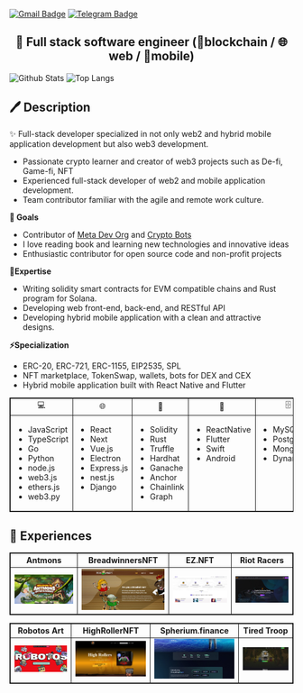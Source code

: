 [![Gmail Badge](https://img.shields.io/badge/-cn.corestar@gmail.com-c14438?style=flat-square&logo=Gmail&logoColor=white&link=mailto:cn.corestar@gmail.com)](mailto:cn.corestar@gmail.com)
[![Telegram Badge](https://img.shields.io/badge/-Telegram-3495eb?style=flat-square&logo=Telegram&logoColor=white&link=https://t.me/youlei)](https://t.me/youlei)

<h2 align="center">
  <strong>
    🥷 Full stack software engineer (🔗blockchain / 🌐web / 📱mobile)
  </strong>
</h2>

![Github Stats](https://github-readme-stats.vercel.app/api?username=prodevcn&count_private=true&show_icons=true&include_all_commits=true)
![Top Langs](https://github-readme-stats.vercel.app/api/top-langs/?username=prodevcn&hide=TeX&layout=compact)
  
</p>

<h2>
  <strong>🖊️ Description</strong>
</h2>

<p>
  ✨ Full-stack developer specialized in not only web2 and hybrid mobile application development but also web3 development.
  
  <ul>
    <li>Passionate crypto learner and creator of web3 projects such as De-fi, Game-fi, NFT</li>
    <li>Experienced full-stack developer of web2 and mobile application development.</li>
    <li>Team contributor familiar with the agile and remote work culture.</li>
  </ul>
  
  <strong>🤔 Goals</strong>
  
  <ul>
    <li>Contributor of <a href="https://github.com/meta-dev-org">Meta Dev Org</a> and <a href="https://github.com/pro-crypto-bots">Crypto Bots</a></li>
    <li>I love reading book and learning new technologies and innovative ideas</li>
    <li>Enthusiastic contributor for open source code and non-profit projects</li>
  </ul>
  
  <strong>🔭Expertise</strong>
  <ul>
    <li>Writing solidity smart contracts for EVM compatible chains and Rust program for Solana.</li>
    <li>Developing web front-end, back-end, and RESTful API</li>
    <li>Developing hybrid mobile application with a clean and attractive designs.</li>
  </ul>

<strong>⚡Specialization</strong>

  <ul>
    <li>ERC-20, ERC-721, ERC-1155, EIP2535, SPL </li>
    <li>NFT marketplace, TokenSwap, wallets, bots for DEX and CEX</li>
    <li>Hybrid mobile application built with React Native and Flutter</li>
  </ul>
  
  <table width="100%" style="border: 1px solid">
    <thead align="center">
      <tr style="border: 1px solid">
        <td style="border: 1px solid">💻</td>
        <td style="border: 1px solid">🌐</td>
        <td style="border: 1px solid">🔗</td>
        <td style="border: 1px solid">📱</td>
        <td style="border: 1px solid">🗄️</td>
      </tr>
    </thead>
    <tbody>
      <tr>
        <td valign="top" style="border: 1px solid">
          <ul>
            <li>JavaScript</li>
            <li>TypeScript</li>
            <li>Go</li>
            <li>Python</li>
            <li>node.js</li>
            <li>web3.js</li>
            <li>ethers.js</li>
            <li>web3.py</li>
          </ul>
        </td>
         <td valign="top" style="border: 1px solid">
          <ul>
            <li>React</li>
            <li>Next</li>
            <li>Vue.js</li>
            <li>Electron</li>
            <li>Express.js</li>
            <li>nest.js</li>
            <li>Django</li>
          </ul>
        </td>
         <td valign="top" style="border: 1px solid">
          <ul>
            <li>Solidity</li>
            <li>Rust</li>
            <li>Truffle</li>
            <li>Hardhat</li>
            <li>Ganache</li>
            <li>Anchor</li>
            <li>Chainlink</li>
            <li>Graph</li>
          </ul>
        </td>
         <td valign="top" style="border: 1px solid">
          <ul>
            <li>ReactNative</li>
            <li>Flutter</li>
            <li>Swift</li>
            <li>Android</li>
          </ul>
        </td>
        <td PfanP
        valign="top" style="border: 1px solid">
          <ul>
            <li>MySQL</li>
            <li>PostgreSQL</li>
            <li>MongoDB</li>
            <li>DynamoDB</li>
          </ul>
        </td>
      </tr>
    </tbody>
  </table>
</p>
<h2><strong>🌱 Experiences</strong></h2>

<table align="center" style="border: 1px solid">
  <thead align="center">
    <tr align="center">
      <th align="center" style="border: 1px solid">Antmons</th>
      <th align="center" style="border: 1px solid">BreadwinnersNFT</th>
      <th align="center" style="border: 1px solid">EZ.NFT</th>
      <th align="center" style="border: 1px solid">Riot Racers</th>
    </tr>
  </thead>
  <tbody align="center">
    <tr>
      <td style="border: 1px solid">
        <a href="https://antmons.com/">
          <img src="./img/antmons.jpg" width="200">
        </a>
      </td>
      <td style="border: 1px solid">
        <a href="https://breadwinnersnft.io">
          <img src="./img/breadwinner.jpg" width="200">
        </a>
      </td>
      <td style="border: 1px solid">
        <a href="https://ez-nft.io/">
          <img src="./img/ez.jpg" width="200">
        </a>
      </td>
      <td style="border: 1px solid">
        <a href="https://riotracers.com/">
          <img src="./img/riot.jpg" width="200">
        </a>
      </td>
    </tr>
  </tbody>
</table>

<table align="center" style="border: 1px solid">
  <thead align="center">
    <tr align="center">
      <th align="center" style="border: 1px solid">Robotos Art</th>
      <th align="center" style="border: 1px solid">HighRollerNFT</th>
      <th align="center" style="border: 1px solid">Spherium.finance</th>
      <th align="center" style="border: 1px solid">Tired Troop</th>
    </tr>
  </thead>
  <tbody align="center">
    <tr>
      <td style="border: 1px solid">
        <a href="https://robotos.art">
          <img src="./img/robotos.jpg" width="200">
        </a>
      </td>
      <td style="border: 1px solid">
        <a href="https://highrollersnft.com/">
          <img src="./img/rollers.jpg" width="200">
        </a>
      </td>
      <td style="border: 1px solid">
        <a href="https://spherium.finance/">
          <img src="./img/spherium.jpg" width="200">
        </a>
      </td>
      <td style="border: 1px solid">
        <a href="https://tiredtroop.io/">
          <img src="./img/tired.jpg" width="200">
        </a>
      </td>
    </tr>
  </tbody>
</table>

